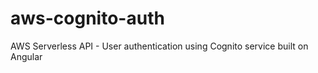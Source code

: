 # aws-cognito-auth
AWS Serverless API - User authentication using Cognito service built on Angular 
